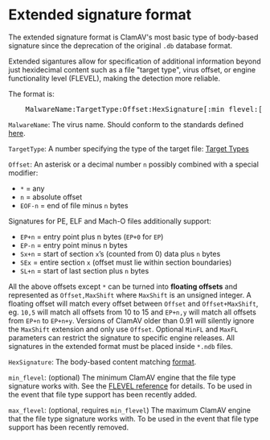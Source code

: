 # Extended signature format

The extended signature format is ClamAV's most basic type of body-based signature since the deprecation of the original `.db` database format.

Extended sigantures allow for specification of additional information beyond just hexidecimal content such as a file "target type", virus offset, or engine functionality level (FLEVEL), making the detection more reliable.

The format is:

<pre>
    MalwareName:TargetType:Offset:HexSignature[:min_flevel:[max_flevel]]
</pre>

`MalwareName`: The virus name. Should conform to the standards defined [here](https://www.clamav.net/documents/creating-signatures-for-clamav#signature-names).

`TargetType`: A number specifying the type of the target file: [Target Types](https://www.clamav.net/documents/clamav-file-types#Target-Types)

`Offset`: An asterisk or a decimal number `n` possibly combined with a special modifier:

- `*` = any
- `n` = absolute offset
- `EOF-n` = end of file minus `n` bytes

Signatures for PE, ELF and Mach-O files additionally support:

- `EP+n` = entry point plus n bytes (`EP+0` for `EP`)
- `EP-n` = entry point minus n bytes
- `Sx+n` = start of section `x`’s (counted from 0) data plus `n` bytes
- `SEx` = entire section `x` (offset must lie within section boundaries)
- `SL+n` = start of last section plus `n` bytes

All the above offsets except `*` can be turned into **floating offsets** and represented as `Offset,MaxShift` where `MaxShift` is an unsigned integer. A floating offset will match every offset between `Offset` and `Offset+MaxShift`, eg. `10,5` will match all offsets from 10 to 15 and `EP+n,y` will match all offsets from `EP+n` to `EP+n+y`. Versions of ClamAV older than 0.91 will silently ignore the `MaxShift` extension and only use `Offset`. Optional `MinFL` and `MaxFL` parameters can restrict the signature to specific engine releases. All signatures in the extended format must be placed inside `*.ndb` files.

`HexSignature`: The body-based content matching [format](https://www.clamav.net/documents/body-based-signature-content-format).

`min_flevel`: (optional) The minimum ClamAV engine that the file type signature works with. See the [FLEVEL reference](https://www.clamav.net/documents/functionality-levels-flevels) for details. To be used in the event that file type support has been recently added.

`max_flevel`: (optional, requires `min_flevel`) The maximum ClamAV engine that the file type signature works with. To be used in the event that file type support has been recently removed.
